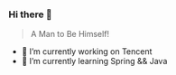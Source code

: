 ### Hi there 👋
> A Man to Be Himself!


- 🔭 I’m currently working on Tencent
- 🌱 I’m currently learning Spring && Java
